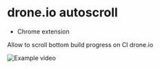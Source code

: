 # drone.io autoscroll

- Chrome extension

Allow to scroll bottom build progress on CI drone.io

![Example video](https://raw.githubusercontent.com/misak113/drone.io-autoscroll/master/video/example.gif)
